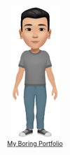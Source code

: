 <p align="center">
<img src="https://github.com/anshumanchak/anshumanchak/blob/master/images/me.gif" alt="Hi :D" height="300"/>
<br />
<a href="www.anshumxn.com/">My Boring Portfolio</a>
</p>
